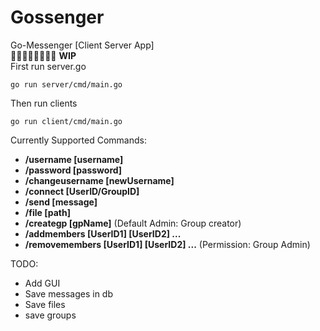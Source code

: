 # Gossenger
Go-Messenger [Client Server App]  
🚶‍♂️🚶‍♂️🚶‍♂️🚶‍♂️ **WIP**  
 First run server.go
 ```
 go run server/cmd/main.go
 ```
 Then run clients
 ```
 go run client/cmd/main.go
 ```

Currently Supported Commands:    
- **/username [username]**
- **/password [password]**
- **/changeusername [newUsername]**
- **/connect [UserID/GroupID]**
- **/send [message]**
- **/file [path]**
- **/creategp [gpName]** (Default Admin: Group creator) 
- **/addmembers [UserID1] [UserID2] ...**
- **/removemembers [UserID1] [UserID2] ...** (Permission: Group Admin)
  
TODO:  
- Add GUI
- Save messages in db
- Save files
- save groups
